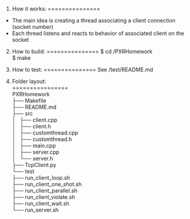 1. How it works:
===============
- The main idea is creating a thread associating a client connection (socket number)  
- Each thread listens and reacts to behavior of associated client on the socket 

2. How to build: 
===============
$ cd /PXRHomework  
$ make

3. How to test:
===============
See /test/README.md  

4. Folder layout:  
================  
PXRHomework  
├── Makefile  
├── README.md  
├── src  
│   ├── client.cpp  
│   ├── client.h  
│   ├── customthread.cpp  
│   ├── customthread.h  
│   ├── main.cpp  
│   ├── server.cpp  
│   └── server.h  
├── TcpClient.py  
└── test  
    ├── run_client_loop.sh  
    ├── run_client_one_shot.sh  
    ├── run_client_parallel.sh  
    ├── run_client_violate.sh  
    ├── run_client_wait.sh  
    └── run_server.sh  
    
